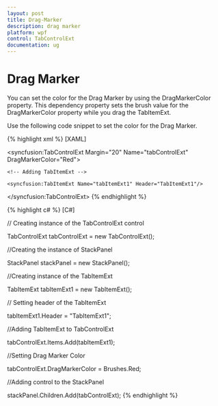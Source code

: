 ```yaml
---
layout: post
title: Drag-Marker
description: drag marker
platform: wpf
control: TabControlExt
documentation: ug
---
```


# Drag Marker

You can set the color for the Drag Marker by using the DragMarkerColor property. This dependency property sets the brush value for the DragMarkerColor property while you drag the TabItemExt.

Use the following code snippet to set the color for the Drag Marker.


{% highlight xml %}
[XAML]



<!-- Adding TabControlExt -->

<syncfusion:TabControlExt Margin="20" Name="tabControlExt" DragMarkerColor="Red">



    <!-- Adding TabItemExt -->

    <syncfusion:TabItemExt Name="tabItemExt1" Header="TabItemExt1"/>

</syncfusion:TabControlExt>
{% endhighlight %}

{% highlight c# %}
[C#]



// Creating instance of the TabControlExt control

TabControlExt tabControlExt = new TabControlExt();



//Creating the instance of StackPanel

StackPanel stackPanel = new StackPanel();



//Creating instance of the TabItemExt 

TabItemExt tabItemExt1 = new TabItemExt();



// Setting header of the TabItemExt

tabItemExt1.Header = "TabItemExt1";



//Adding TabItemExt to TabControlExt

tabControlExt.Items.Add(tabItemExt1);                  



//Setting Drag Marker Color 

tabControlExt.DragMarkerColor = Brushes.Red;  



//Adding control to the StackPanel

stackPanel.Children.Add(tabControlExt); 
{% endhighlight %}


